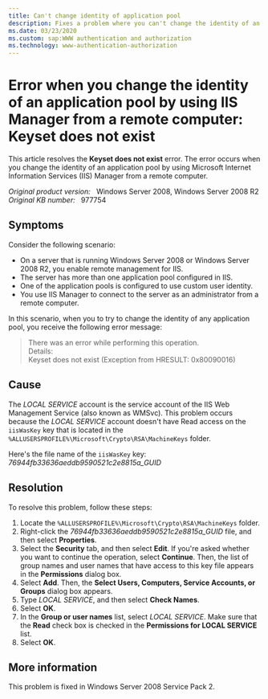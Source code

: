 ```yaml
---
title: Can't change identity of application pool
description: Fixes a problem where you can't change the identity of an application pool using Internet Information Services Manager from a remote computer.
ms.date: 03/23/2020
ms.custom: sap:WWW authentication and authorization
ms.technology: www-authentication-authorization
---
```

# Error when you change the identity of an application pool by using IIS Manager from a remote computer: Keyset does not exist

This article resolves the **Keyset does not exist** error. The error occurs when you change the identity of an application pool by using Microsoft Internet Information Services (IIS) Manager from a remote computer.

_Original product version:_ &nbsp; Windows Server 2008, Windows Server 2008 R2  
_Original KB number:_ &nbsp; 977754

## Symptoms

Consider the following scenario:

- On a server that is running Windows Server 2008 or Windows Server 2008 R2, you enable remote management for IIS.
- The server has more than one application pool configured in IIS.
- One of the application pools is configured to use custom user identity.
- You use IIS Manager to connect to the server as an administrator from a remote computer.

In this scenario, when you to try to change the identity of any application pool, you receive the following error message:

> There was an error while performing this operation.  
> Details:  
> Keyset does not exist (Exception from HRESULT: 0x80090016)

## Cause

The *LOCAL SERVICE* account is the service account of the IIS Web Management Service (also known as WMSvc). This problem occurs because the *LOCAL SERVICE* account doesn't have Read access on the `iisWasKey` key that is located in the `%ALLUSERSPROFILE%\Microsoft\Crypto\RSA\MachineKeys` folder.

Here's the file name of the `iisWasKey` key:  
*76944fb33636aeddb9590521c2e8815a_GUID*

## Resolution

To resolve this problem, follow these steps:

1. Locate the `%ALLUSERSPROFILE%\Microsoft\Crypto\RSA\MachineKeys` folder.
2. Right-click the *76944fb33636aeddb9590521c2e8815a_GUID* file, and then select **Properties**.
3. Select the **Security** tab, and then select **Edit**. If you're asked whether you want to continue the operation, select **Continue**. Then, the list of group names and user names that have access to this key file appears in the **Permissions** dialog box.
4. Select **Add**. Then, the **Select Users, Computers, Service Accounts, or Groups** dialog box appears.
5. Type *LOCAL SERVICE*, and then select **Check Names**.
6. Select **OK**.
7. In the **Group or user names** list, select *LOCAL SERVICE*. Make sure that the **Read** check box is checked in the **Permissions for LOCAL SERVICE** list.
8. Select **OK**.

## More information

This problem is fixed in Windows Server 2008 Service Pack 2.
